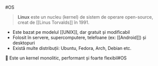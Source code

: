 #OS  

> **Linux** este un nucleu (kernel) de sistem de operare open-source, creat de [[Linus Torvalds]] în 1991.

- Este bazat pe modelul [[UNIX]], dar gratuit și modificabil
- Folosit în servere, supercomputere, telefoane (ex: [[Android]]) și desktopuri
- Există multe distribuții: Ubuntu, Fedora, Arch, Debian etc.

🔧 Este un kernel monolitic, performant și foarte flexibil#OS 